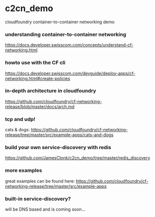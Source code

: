# c2cn_demo
cloudfoundry container-to-container networking demo

### understanding container-to-container networking
https://docs.developer.swisscom.com/concepts/understand-cf-networking.html

### howto use with the CF cli
https://docs.developer.swisscom.com/devguide/deploy-apps/cf-networking.html#create-policies

### in-depth architecture in cloudfoundry
https://github.com/cloudfoundry/cf-networking-release/blob/master/docs/arch.md

### tcp and udp!
cats & dogs:
https://github.com/cloudfoundry/cf-networking-release/tree/master/src/example-apps/cats-and-dogs

### build your own service-discovery with redis
https://github.com/JamesClonk/c2cn_demo/tree/master/redis_discovery

### more examples
great examples can be found here:
https://github.com/cloudfoundry/cf-networking-release/tree/master/src/example-apps

### built-in service-discovery?
will be DNS based and is coming soon...
